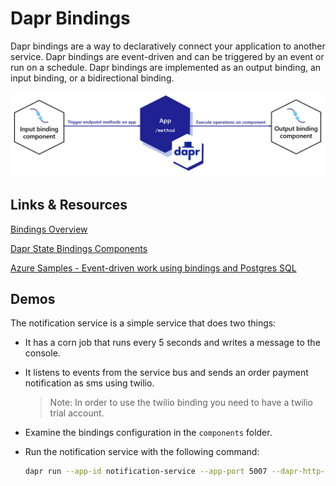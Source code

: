 # Dapr Bindings

Dapr bindings are a way to declaratively connect your application to another service. Dapr bindings are event-driven and can be triggered by an event or run on a schedule. Dapr bindings are implemented as an output binding, an input binding, or a bidirectional binding.

![dapr-bindings](_images/dapr-bindings.png)

## Links & Resources

[Bindings Overview](https://docs.dapr.io/developing-applications/building-blocks/bindings/)

[Dapr State Bindings Components](https://docs.dapr.io/reference/components-reference/supported-bindings/)

[Azure Samples - Event-driven work using bindings and Postgres SQL](https://github.com/Azure-Samples/bindings-dapr-csharp-cron-postgres/tree/main)

## Demos

The notification service is a simple service that does two things:

- It has a corn job that runs every 5 seconds and writes a message to the console.
- It listens to events from the service bus and sends an order payment notification as sms using twilio.

    >Note: In order to use the twilio binding you need to have a twilio trial account.

- Examine the bindings configuration in the `components` folder. 

- Run the notification service with the following command:

    ```bash
    dapr run --app-id notification-service --app-port 5007 --dapr-http-port 5017 --resources-path './components' dotnet run
    ```
